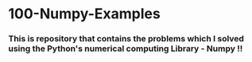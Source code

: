 # 100-Numpy-Examples

### This is repository that contains the problems which I solved using the Python's numerical computing Library - Numpy !!
